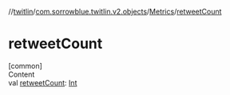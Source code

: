 //[twitlin](../../index.md)/[com.sorrowblue.twitlin.v2.objects](../index.md)/[Metrics](index.md)/[retweetCount](retweet-count.md)



# retweetCount  
[common]  
Content  
val [retweetCount](retweet-count.md): [Int](https://kotlinlang.org/api/latest/jvm/stdlib/kotlin/-int/index.html)  



